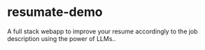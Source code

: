 # resumate-demo
A full stack webapp to improve your resume accordingly to the job description using the power of LLMs..
